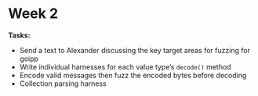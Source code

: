 # Week 2

**Tasks:**
- Send a text to Alexander discussing the key target areas for fuzzing for goipp
- Write individual harnesses for each value type’s `decode()` method
- Encode valid messages then fuzz the encoded bytes before decoding
- Collection parsing harness
